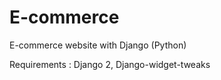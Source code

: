 # E-commerce
E-commerce website with Django (Python)

Requirements : Django 2, Django-widget-tweaks
